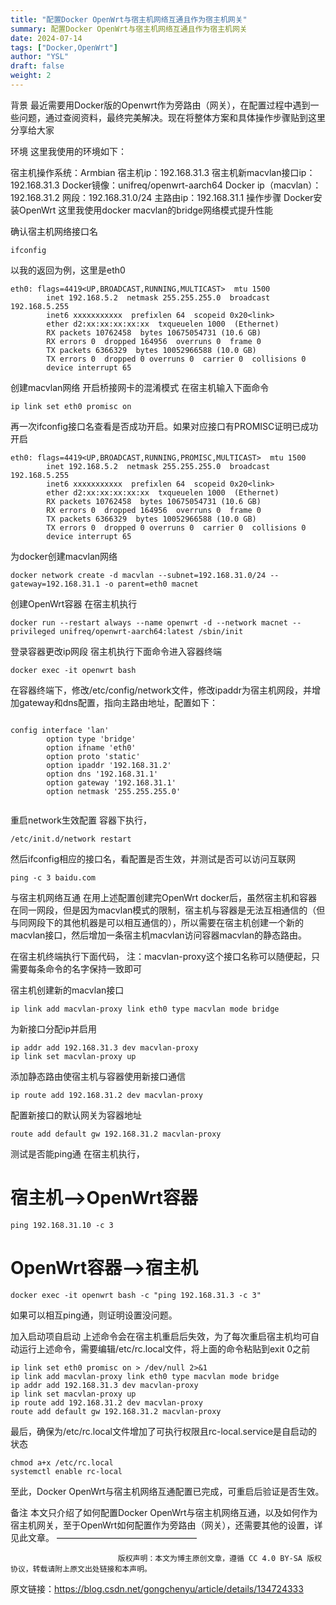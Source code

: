```yaml
---
title: "配置Docker OpenWrt与宿主机网络互通且作为宿主机网关"
summary: 配置Docker OpenWrt与宿主机网络互通且作为宿主机网关
date: 2024-07-14
tags: ["Docker,OpenWrt"]
author: "YSL"
draft: false
weight: 2
---
```


背景
最近需要用Docker版的Openwrt作为旁路由（网关），在配置过程中遇到一些问题，通过查阅资料，最终完美解决。现在将整体方案和具体操作步骤贴到这里分享给大家

环境
这里我使用的环境如下：

宿主机操作系统：Armbian
宿主机ip：192.168.31.3
宿主机新macvlan接口ip：192.168.31.3
Docker镜像：unifreq/openwrt-aarch64
Docker ip（macvlan）：192.168.31.2
网段：192.168.31.0/24
主路由ip：192.168.31.1
操作步骤
Docker安装OpenWrt
这里我使用docker macvlan的bridge网络模式提升性能

确认宿主机网络接口名
```
ifconfig
```
以我的返回为例，这里是eth0
```
eth0: flags=4419<UP,BROADCAST,RUNNING,MULTICAST>  mtu 1500
        inet 192.168.5.2  netmask 255.255.255.0  broadcast 192.168.5.255
        inet6 xxxxxxxxxxx  prefixlen 64  scopeid 0x20<link>
        ether d2:xx:xx:xx:xx:xx  txqueuelen 1000  (Ethernet)
        RX packets 10762458  bytes 10675054731 (10.6 GB)
        RX errors 0  dropped 164956  overruns 0  frame 0
        TX packets 6366329  bytes 10052966588 (10.0 GB)
        TX errors 0  dropped 0 overruns 0  carrier 0  collisions 0
        device interrupt 65  
```
创建macvlan网络
开启桥接网卡的混淆模式
在宿主机输入下面命令
```
ip link set eth0 promisc on
```
再一次ifconfig接口名查看是否成功开启。如果对应接口有PROMISC证明已成功开启
```
eth0: flags=4419<UP,BROADCAST,RUNNING,PROMISC,MULTICAST>  mtu 1500
        inet 192.168.5.2  netmask 255.255.255.0  broadcast 192.168.5.255
        inet6 xxxxxxxxxxx  prefixlen 64  scopeid 0x20<link>
        ether d2:xx:xx:xx:xx:xx  txqueuelen 1000  (Ethernet)
        RX packets 10762458  bytes 10675054731 (10.6 GB)
        RX errors 0  dropped 164956  overruns 0  frame 0
        TX packets 6366329  bytes 10052966588 (10.0 GB)
        TX errors 0  dropped 0 overruns 0  carrier 0  collisions 0
        device interrupt 65  
```
为docker创建macvlan网络
```
docker network create -d macvlan --subnet=192.168.31.0/24 --gateway=192.168.31.1 -o parent=eth0 macnet
```
创建OpenWrt容器
在宿主机执行
```
docker run --restart always --name openwrt -d --network macnet --privileged unifreq/openwrt-aarch64:latest /sbin/init
```
登录容器更改ip网段
宿主机执行下面命令进入容器终端
```
docker exec -it openwrt bash
```
在容器终端下，修改/etc/config/network文件，修改ipaddr为宿主机网段，并增加gateway和dns配置，指向主路由地址，配置如下：


```

config interface 'lan'
		option type 'bridge'
        option ifname 'eth0'
        option proto 'static'
        option ipaddr '192.168.31.2'
        option dns '192.168.31.1'
        option gateway '192.168.31.1'
        option netmask '255.255.255.0'


```

重启network生效配置
容器下执行，
```
/etc/init.d/network restart
```
然后ifconfig相应的接口名，看配置是否生效，并测试是否可以访问互联网
```
ping -c 3 baidu.com
```
与宿主机网络互通
在用上述配置创建完OpenWrt docker后，虽然宿主机和容器在同一网段，但是因为macvlan模式的限制，宿主机与容器是无法互相通信的（但与同网段下的其他机器是可以相互通信的），所以需要在宿主机创建一个新的macvlan接口，然后增加一条宿主机macvlan访问容器macvlan的静态路由。

在宿主机终端执行下面代码，
注：macvlan-proxy这个接口名称可以随便起，只需要每条命令的名字保持一致即可

宿主机创建新的macvlan接口
```
ip link add macvlan-proxy link eth0 type macvlan mode bridge
```
为新接口分配ip并启用
```
ip addr add 192.168.31.3 dev macvlan-proxy
ip link set macvlan-proxy up
```
添加静态路由使宿主机与容器使用新接口通信
```
ip route add 192.168.31.2 dev macvlan-proxy
```
配置新接口的默认网关为容器地址
```
route add default gw 192.168.31.2 macvlan-proxy
```
测试是否能ping通
在宿主机执行，

# 宿主机-->OpenWrt容器
```
ping 192.168.31.10 -c 3
```
# OpenWrt容器-->宿主机
```
docker exec -it openwrt bash -c "ping 192.168.31.3 -c 3"
```
如果可以相互ping通，则证明设置没问题。

加入启动项自启动
上述命令会在宿主机重启后失效，为了每次重启宿主机均可自动运行上述命令，需要编辑/etc/rc.local文件，将上面的命令粘贴到exit 0之前
```
ip link set eth0 promisc on > /dev/null 2>&1
ip link add macvlan-proxy link eth0 type macvlan mode bridge
ip addr add 192.168.31.3 dev macvlan-proxy
ip link set macvlan-proxy up
ip route add 192.168.31.2 dev macvlan-proxy
route add default gw 192.168.31.2 macvlan-proxy
```
最后，确保为/etc/rc.local文件增加了可执行权限且rc-local.service是自启动的状态
```
chmod a+x /etc/rc.local
systemctl enable rc-local
```
至此，Docker OpenWrt与宿主机网络互通配置已完成，可重启后验证是否生效。

备注
本文只介绍了如何配置Docker OpenWrt与宿主机网络互通，以及如何作为宿主机网关，至于OpenWrt如何配置作为旁路由（网关），还需要其他的设置，详见此文章。
————————————————

                            版权声明：本文为博主原创文章，遵循 CC 4.0 BY-SA 版权协议，转载请附上原文出处链接和本声明。

原文链接：https://blog.csdn.net/gongchenyu/article/details/134724333